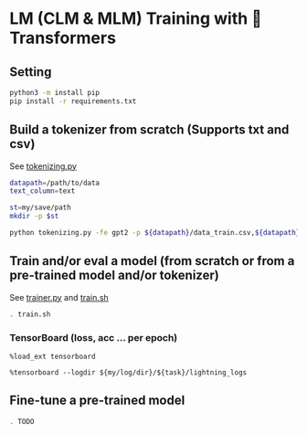 # LM (CLM & MLM) Training with 🤗 Transformers

## Setting
```bash
python3 -m install pip
pip install -r requirements.txt
```

## Build a tokenizer from scratch (Supports txt and csv)  

See [tokenizing.py](src/tokenizing.py)
```bash
datapath=/path/to/data
text_column=text

st=my/save/path
mkdir -p $st

python tokenizing.py -fe gpt2 -p ${datapath}/data_train.csv,${datapath}/data_val.csv,${datapath}/data_test.csv -vs 20000 -mf 2 -st $st -tc $text_column
```

## Train and/or eval a model (from scratch or from a pre-trained model and/or tokenizer)  
See [trainer.py](src/trainer.py) and [train.sh](train.sh)
```bash
. train.sh
```

### TensorBoard (loss, acc ... per epoch)
```
%load_ext tensorboard

%tensorboard --logdir ${my/log/dir}/${task}/lightning_logs
```

## Fine-tune a pre-trained model
```bash
. TODO
```